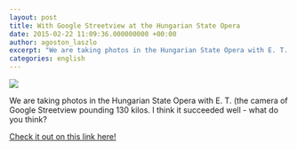 ```yaml
---
layout: post
title: With Google Streetview at the Hungarian State Opera
date: 2015-02-22 11:09:36.000000000 +00:00
author: agoston_laszlo
excerpt: "We are taking photos in the Hungarian State Opera with E. T. (the camera of Google Streetview pounding 130 kilos. I think it succeeded well - what do you think?"
categories: english
---
```

![]({{site.baseurl}}/images/ET.jpg)

We are taking photos in the Hungarian State Opera with E. T. (the camera of Google Streetview pounding 130 kilos. I think it succeeded well - what do you think?

[Check it out on this link here!](https://www.google.com/maps/@47.5027108,19.0583391,3a,75y,320.29h,75.58t/data=!3m7!1e1!3m5!1sfL7B6H3p4wNo_QiaP8IYDQ!2e0!3e5!7i13312!8i6656)
